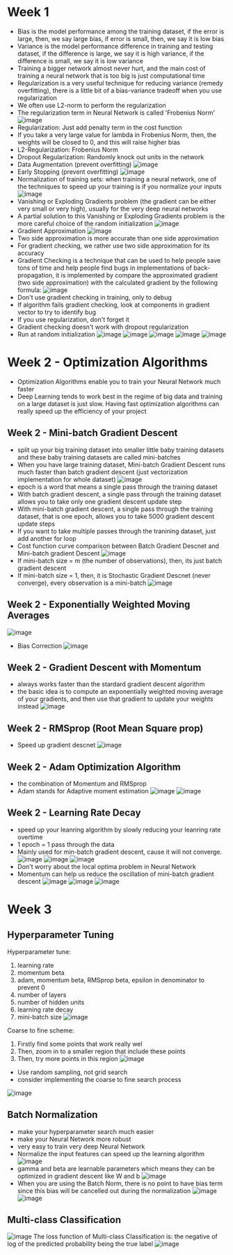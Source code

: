 # Week 1

- Bias is the model performance among the training dataset, if the error is large, then, we say large bias, if error is small, then, we say it is low bias
- Variance is the model performance difference in training and testing dataset, if the difference is large, we say it is high variance, if the difference is small, we say it is low variance
- Training a bigger network almost never hurt, and the main cost of training a neural network that is too big is just computational time
- Regularization is a very useful technique for reducing variance (remedy overfitting), there is a little bit of a bias-variance tradeoff when you use regularization
- We often use L2-norm to perform the regularization
- The regularization term in Neural Network is called 'Frobenius Norm'
![image](https://user-images.githubusercontent.com/60442877/151812156-0fdbe91a-152b-4b23-a37c-3d04e1ea4b22.png)
- Regularization: Just add penalty term in the cost function
- If you take a very large value for lambda in Frobenius Norm, then, the weights will be closed to 0, and this will raise higher bias 
- L2-Regularization: Frobenius Norm
- Dropout Regularization: Randomly knock out units in the network
- Data Augmentation (prevent overfitting)
![image](https://user-images.githubusercontent.com/60442877/154621348-fcfae5c6-a417-4335-afad-47807968bcdf.png)
- Early Stopping (prevent overfitting)
![image](https://user-images.githubusercontent.com/60442877/154622313-b2e0e16c-bb33-40dc-9a37-650abbd57d9a.png)
- Normalization of training sets: when training a neural network, one of the techniques to speed up your training is if you normalize your inputs
![image](https://user-images.githubusercontent.com/60442877/154623244-2d761e2f-2c61-4392-90bf-93fa92319f90.png)
- Vanishing or Exploding Gradients problem (the gradient can be either very small or very high), usually for the very deep neural networks
- A partial solution to this Vanishing or Exploding Gradients problem is the more careful choice of the random initialization 
![image](https://user-images.githubusercontent.com/60442877/154625895-cd3e771b-9839-495e-91a9-d7f618cc1bbb.png)
- Gradient Approximation 
![image](https://user-images.githubusercontent.com/60442877/154787217-1a7d2688-05b4-4f93-ac98-1bbb023d9217.png)
- Two side approximation is more accurate than one side approximation
- For gradient checking, we rather use two side approximation for its accuracy
- Gradient Checking is a technique that can  be used to help people save tons of time and help people find bugs in implementations of back-propagation, it is implemented by compare the approximated gradient (two side approximation) with the calculated gradient by the following formula:
![image](https://user-images.githubusercontent.com/60442877/154817590-ec2d092b-9144-4822-919f-b3321a4630dc.png)
- Don't use gradient checking in training, only to debug
- If algorithm fails gradient checking, look at components in gradient vector to try to identify bug
- If you use regularization, don't forget it
- Gradient checking doesn't work with dropout regularization
- Run at random initialization
![image](https://user-images.githubusercontent.com/60442877/154818037-3f162df1-010c-48ec-90dc-cfdd6ea81f82.png)
![image](https://user-images.githubusercontent.com/60442877/154818968-a45d569c-e45f-4859-986c-9965530d4f17.png)
![image](https://user-images.githubusercontent.com/60442877/154820442-9392724e-c226-4afb-b2bb-2486da49423b.png)
![image](https://user-images.githubusercontent.com/60442877/154822540-6e7ea439-adb1-4ed8-b83d-c447480dfa18.png)
![image](https://user-images.githubusercontent.com/60442877/154825473-0891bdd7-4bc7-4d66-9124-0642b4c72f98.png)


# Week 2 - Optimization Algorithms

- Optimization Algorithms enable you to train your Neural Network much faster
- Deep Learning tends to work best in the regime of big data and training on a large dataset is just slow. Having fast optimization algorithms can really speed up the efficiency of your project

## Week 2 - Mini-batch Gradient Descent

- split up your big training dataset into smaller little baby training datasets and these baby training datasets are called mini-batches
- When you have large training dataset, Mini-batch Gradient Descent runs much faster than batch gradient descent (just vectorization implementation for whole dataset)
![image](https://user-images.githubusercontent.com/60442877/154870804-16ce94ba-5f0c-4184-9cad-0dbc105cc6bb.png)
- epoch is a word that means a single pass through the training dataset
- With batch gradient descent, a single pass through the training dataset allows you to take only one gradient descent update step
- With mini-batch gradient descent, a single pass through the training dataset, that is one epoch, allows you to take 5000 gradient descent update steps
- If you want to take multiple passes through the tranining dataset, just add another for loop 
- Cost function curve comparison between Batch Gradient Descnet and Mini-batch gradient Descent
![image](https://user-images.githubusercontent.com/60442877/154870996-040b046e-8ccd-4aae-988b-13ef71f678a1.png)
- If mini-batch size = m (the number of observations), then, its just batch gradient descent
- If mini-batch size = 1, then, it is Stochastic Gradient Descnet (never converge), every observation is a mini-batch
![image](https://user-images.githubusercontent.com/60442877/154871701-faa454b0-5654-4354-bd4a-343f4e7343d7.png)

## Week 2 - Exponentially Weighted Moving Averages

![image](https://user-images.githubusercontent.com/60442877/154874603-c1d27ee4-a367-4c30-916d-e7f040312743.png)
- Bias Correction
![image](https://user-images.githubusercontent.com/60442877/154883316-82cd436a-dccc-4b30-b4e4-c5c8457b6dfd.png)

## Week 2 - Gradient Descent with Momentum

- always works faster than the stardard gradient descent algorithm
- the basic idea is to compute an exponentially weighted moving average of your gradients, and then use that gradient to update your weights instead
![image](https://user-images.githubusercontent.com/60442877/154883250-8654bd3e-1d32-4361-b0da-c62fe9516ffc.png)

## Week 2 - RMSprop (Root Mean Square prop)

- Speed up gradient descnet
![image](https://user-images.githubusercontent.com/60442877/154987314-9bd79825-ca32-4261-b84c-fc5eebb8b8c9.png)

## Week 2 -  Adam Optimization Algorithm

- the combination of Momentum and RMSprop 
- Adam stands for Adaptive moment estimation
![image](https://user-images.githubusercontent.com/60442877/154989783-ac9bdbb6-7539-454c-bea7-9e0021cf65de.png)
![image](https://user-images.githubusercontent.com/60442877/154995244-3ca72825-6b51-4deb-b061-9afaad0748a3.png)

## Week 2 - Learning Rate Decay

- speed up your leanring algorithm by slowly reducing your leanring rate overtime
- 1 epoch = 1 pass through the data
- Mainly used for min-batch gradient descent, cause it will not converge. 
![image](https://user-images.githubusercontent.com/60442877/155000185-fd8ac073-b1e8-4699-a33f-f150e5c81031.png)
![image](https://user-images.githubusercontent.com/60442877/155000251-cca6f540-95cb-4602-9438-23ac121298e8.png)
![image](https://user-images.githubusercontent.com/60442877/155000312-b5d4930b-563b-4197-a50b-5de3e4e28e51.png)
- Don't worry about the local optima problem in Neural Network
- Momentum can help us reduce the oscillation of mini-batch gradient descent 
![image](https://user-images.githubusercontent.com/60442877/155270703-ca4033da-f1b1-4000-9ffb-4981ddcb56fe.png)
![image](https://user-images.githubusercontent.com/60442877/155272050-5a7b6c8a-369e-4037-b52b-173bc10d0520.png)
![image](https://user-images.githubusercontent.com/60442877/155272862-b2a89539-0973-400b-87d7-1e0aebedb203.png)

# Week 3 

## Hyperparameter Tuning

Hyperparameter tune:
1. learning rate
2. momentum beta
3. adam, momentum beta, RMSprop beta, epsilon in denominator to prevent 0
4. number of layers
5. number of hidden units
6. learning rate decay
7. mini-batch size
![image](https://user-images.githubusercontent.com/60442877/155861003-8356d7fb-6f03-4782-b439-a9e5385a8d4f.png)

Coarse to fine scheme:
1. Firstly find some points that work really wel
2. Then, zoom in to a smaller region that include these points
3. Then, try more points in this region
![image](https://user-images.githubusercontent.com/60442877/155861419-67eebeb7-5997-4b4b-8271-f215791139e6.png)

- Use random sampling, not grid search
- consider implementing the coarse to fine search process

![image](https://user-images.githubusercontent.com/60442877/155863069-bcb50b63-093f-4a81-8bac-fa8b7ffe1fdf.png)

## Batch Normalization

- make your hyperparameter search much easier
- make your Neural Network more robust
- very easy to train very deep Neural Network
- Normalize the input features can speed up the learning algorithm
![image](https://user-images.githubusercontent.com/60442877/155865601-15ab7bad-13b4-414a-89da-18fbe7b9eff7.png)
- gamma and beta are learnable parameters which means they can be optimized in gradient descent like W and b
![image](https://user-images.githubusercontent.com/60442877/155865955-b132486a-45e7-484c-81a3-e4334c27f283.png)
- When you are using the Batch Norm, there is no point to have bias term since this bias will be cancelled out during the normalization
![image](https://user-images.githubusercontent.com/60442877/155866396-993902c5-ceb8-42cf-a9bd-8e5ba0ca82c0.png)
![image](https://user-images.githubusercontent.com/60442877/155866603-57a40437-c505-4972-977d-aa69da98b794.png)


## Multi-class Classification

![image](https://user-images.githubusercontent.com/60442877/155870041-22f696a0-05f8-4c86-8b55-97492975204f.png)
The loss function of Multi-class Classification is: the negative of log of the predicted probability being the true label
![image](https://user-images.githubusercontent.com/60442877/155871434-85a67df4-baf1-4756-8540-8013314d1290.png)






